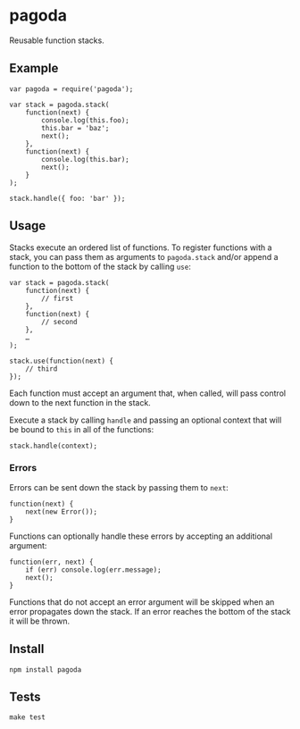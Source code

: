 pagoda
===

Reusable function stacks.

Example
---

    var pagoda = require('pagoda');

    var stack = pagoda.stack(
        function(next) {
            console.log(this.foo);
            this.bar = 'baz';
            next();
        },
        function(next) {
            console.log(this.bar);
            next();
        }
    );

    stack.handle({ foo: 'bar' });

Usage
---
Stacks execute an ordered list of functions.  To register functions with a stack, you can pass them as arguments to `pagoda.stack` and/or append a function to the bottom of the stack by calling `use`:

    var stack = pagoda.stack(
        function(next) {
            // first
        },
        function(next) {
            // second
        },
        …
    );
    
    stack.use(function(next) {
        // third
    });
    
Each function must accept an argument that, when called, will pass control down to the next function in the stack.

Execute a stack by calling `handle` and passing an optional context that will be bound to `this` in all of the functions:

    stack.handle(context);

### Errors ###

Errors can be sent down the stack by passing them to `next`:

    function(next) {
        next(new Error());
    }
    
Functions can optionally handle these errors by accepting an additional argument:

    function(err, next) {
        if (err) console.log(err.message);
        next();
    }
    
Functions that do not accept an error argument will be skipped when an error propagates down the stack.  If an error reaches the bottom of the stack it will be thrown.

Install
---

    npm install pagoda

Tests
---

    make test